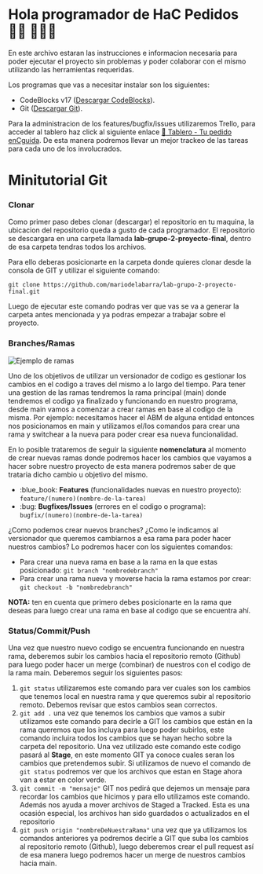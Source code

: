 # Hola programador de HaC Pedidos👋🏾 👩🏾‍💻

En este archivo estaran las instrucciones e informacion necesaria para poder ejecutar el proyecto sin problemas y poder colaborar con el mismo utilizando las herramientas requeridas.

Los programas que vas a necesitar instalar son los siguientes:
<ul>
  <li>CodeBlocks v17 (<a href="https://drive.google.com/file/d/1OQaUC8NAtHcUmFgER8cMjyUCqq_a1z50/view">Descargar CodeBlocks</a>).</li>
  <li>Git (<a href="https://git-scm.com/downloads">Descargar Git</a>).</li>
</ul>

Para la administracion de los features/bugfix/issues utilizaremos Trello, para acceder al tablero haz click al siguiente enlace <a href="https://trello.com/b/22QMWt65/tu-pedido-encguida-proyecto-de-maderama">:calendar: Tablero - Tu pedido enCguida</a>. De esta manera podremos llevar un mejor trackeo de las tareas para cada uno de los involucrados.


# Minitutorial Git

<h3>Clonar</h3>
<p>Como primer paso debes clonar (descargar) el repositorio en tu maquina, la ubicacion del repositorio queda a gusto de cada programador. El repositorio se descargara en una carpeta llamada <strong>lab-grupo-2-proyecto-final</strong>, dentro de esa carpeta tendras todos los archivos.</p>
<p>Para ello deberas posicionarte en la carpeta donde quieres clonar desde la consola de GIT y utilizar el siguiente comando:</p>

<p><code>git clone https://github.com/mariodelabarra/lab-grupo-2-proyecto-final.git</code></p>

Luego de ejecutar este comando podras ver que vas se va a generar la carpeta antes mencionada y ya podras empezar a trabajar sobre el proyecto.

<h3>Branches/Ramas</h3>
<img align="center" src="https://miro.medium.com/max/1400/1*JbVkbGtNh08HreFuEk_n4w.png" alt="Ejemplo de ramas" height="" width=""/>
<p>Uno de los objetivos de utilizar un versionador de codigo es gestionar los cambios en el codigo a traves del mismo a lo largo del tiempo. Para tener una gestion de las ramas tendremos la rama principal (main) donde tendremos el codigo ya finalizado y funcionando en nuestro programa, desde main vamos a comenzar a crear ramas en base al codigo de la misma. Por ejemplo: necesitamos hacer el ABM de alguna entidad entonces nos posicionamos en main y utilizamos el/los comandos para crear una rama y switchear a la nueva para poder crear esa nueva funcionalidad.</p>
<p>En lo posible trataremos de seguir la siguiente <strong>nomenclatura</strong> al momento de crear nuevas ramas donde podremos hacer los cambios que vayamos a hacer sobre nuestro proyecto de esta manera podremos saber de que trataria dicho cambio u objetivo del mismo.</p>

<ul>
  <li>:blue_book: <strong>Features</strong> (funcionalidades nuevas en nuestro proyecto): <code>feature/(numero)(nombre-de-la-tarea)</code></li>
  <li>:bug: <strong>Bugfixes/Issues</strong> (errores en el codigo o programa): <code>bugfix/(numero)(nombre-de-la-tarea)</code></li>
</ul>

<p>¿Como podemos crear nuevos branches? ¿Como le indicamos al versionador que queremos cambiarnos a esa rama para poder hacer nuestros cambios? Lo podremos hacer con los siguientes comandos:</p>
<ul>
  <li>Para crear una nueva rama en base a la rama en la que estas posicionado: <code>git branch "nombredebranch"</code></li>
  <li>Para crear una rama nueva y moverse hacia la rama estamos por crear: <code>git checkout -b "nombredebranch"</code></li>  
</ul>

<p><strong>NOTA:</strong> ten en cuenta que primero debes posicionarte en la rama que deseas para luego crear una rama en base al codigo que se encuentra ahí.</p>

<h3>Status/Commit/Push</h3>
<p>Una vez que nuestro nuevo codigo se encuentra funcionando en nuestra rama, deberemos subir los cambios hacia el repositorio remoto (Github) para luego poder hacer un merge (combinar) de nuestros con el codigo de la rama main. Deberemos seguir los siguientes pasos:</p>

<ol>
  <li><code>git status</code> utilizaremos este comando para ver cuales son los cambios que tenemos local en nuestra rama y que queremos subir al repositorio remoto. Debemos revisar que estos cambios sean correctos.</li>
  <li><code>git add .</code> una vez que tenemos los cambios que vamos a subir utilizamos este comando para decirle a GIT los cambios que están en la rama queremos que los incluya para luego poder subirlos, este comando incluira todos los cambios que se hayan hecho sobre la carpeta del repositorio. Una vez utilizado este comando este codigo pasará al <strong>Stage</strong>, en este momento GIT ya conoce cuales seran los cambios que pretendemos subir. Si utilizamos de nuevo el comando de <code>git status</code> podremos ver que los archivos que estan en Stage ahora van a estar en color verde.</li>
  <li><code>git commit -m "mensaje"</code> GIT nos pedirá que dejemos un mensaje para recordar los cambios que hicimos y para ello utilizamos este comando. Además nos ayuda a mover archivos de Staged a Tracked. Esta es una ocasión especial, los archivos han sido guardados o actualizados en el repositorio</li>
  <li><code>git push origin "nombreDeNuestraRama"</code> una vez que ya utilizamos los comandos anteriores ya podremos decirle a GIT que suba los cambios al repositorio remoto (Github), luego deberemos crear el pull request así de esa manera luego podremos hacer un merge de nuestros cambios hacia main.</li>
</ol>